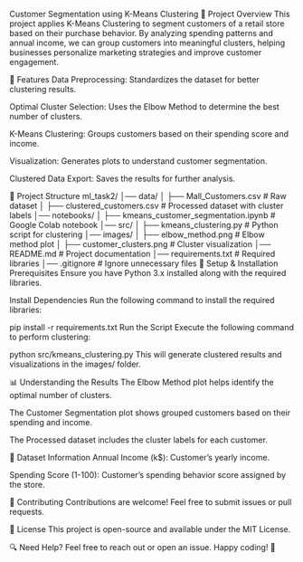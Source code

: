 Customer Segmentation using K-Means Clustering
📌 Project Overview
This project applies K-Means Clustering to segment customers of a retail store based on their purchase behavior. By analyzing spending patterns and annual income, we can group customers into meaningful clusters, helping businesses personalize marketing strategies and improve customer engagement.

🚀 Features
Data Preprocessing: Standardizes the dataset for better clustering results.

Optimal Cluster Selection: Uses the Elbow Method to determine the best number of clusters.

K-Means Clustering: Groups customers based on their spending score and income.

Visualization: Generates plots to understand customer segmentation.

Clustered Data Export: Saves the results for further analysis.

📂 Project Structure
ml_task2/
│── data/
│   ├── Mall_Customers.csv          # Raw dataset
│   ├── clustered_customers.csv     # Processed dataset with cluster labels
│── notebooks/
│   ├── kmeans_customer_segmentation.ipynb  # Google Colab notebook
│── src/
│   ├── kmeans_clustering.py        # Python script for clustering
│── images/
│   ├── elbow_method.png            # Elbow method plot
│   ├── customer_clusters.png       # Cluster visualization
│── README.md                       # Project documentation
│── requirements.txt                 # Required libraries
│── .gitignore                       # Ignore unnecessary files
🔧 Setup & Installation
Prerequisites
Ensure you have Python 3.x installed along with the required libraries.

Install Dependencies
Run the following command to install the required libraries:

pip install -r requirements.txt
Run the Script
Execute the following command to perform clustering:

python src/kmeans_clustering.py
This will generate clustered results and visualizations in the images/ folder.

📊 Understanding the Results
The Elbow Method plot helps identify the optimal number of clusters.

The Customer Segmentation plot shows grouped customers based on their spending and income.

The Processed dataset includes the cluster labels for each customer.

📜 Dataset Information
Annual Income (k$): Customer’s yearly income.

Spending Score (1-100): Customer’s spending behavior score assigned by the store.

🤝 Contributing
Contributions are welcome! Feel free to submit issues or pull requests.

📜 License
This project is open-source and available under the MIT License.

🔍 Need Help? Feel free to reach out or open an issue. Happy coding! 🚀


